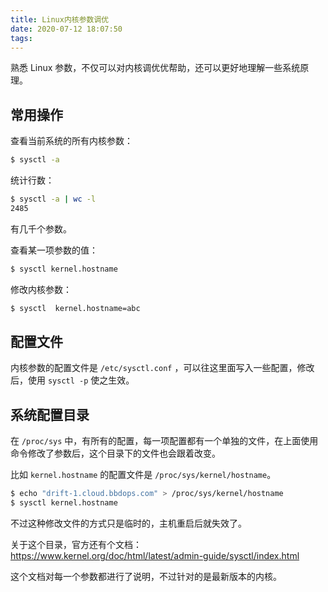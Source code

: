 ```yaml
---
title: Linux内核参数调优
date: 2020-07-12 18:07:50
tags:
---
```


熟悉 Linux 参数，不仅可以对内核调优优帮助，还可以更好地理解一些系统原理。



## 常用操作

查看当前系统的所有内核参数：

```bash
$ sysctl -a
```

统计行数：

```bash
$ sysctl -a | wc -l
2485
```

有几千个参数。

查看某一项参数的值：

```bash
$ sysctl kernel.hostname
```

修改内核参数：

```bash
$ sysctl  kernel.hostname=abc
```



## 配置文件

内核参数的配置文件是 `/etc/sysctl.conf` ，可以往这里面写入一些配置，修改后，使用 `sysctl -p` 使之生效。



## 系统配置目录

在 `/proc/sys` 中，有所有的配置，每一项配置都有一个单独的文件，在上面使用命令修改了参数后，这个目录下的文件也会跟着改变。

比如 `kernel.hostname` 的配置文件是 `/proc/sys/kernel/hostname`。

```bash
$ echo "drift-1.cloud.bbdops.com" > /proc/sys/kernel/hostname 
$ sysctl kernel.hostname
```

不过这种修改文件的方式只是临时的，主机重启后就失效了。

关于这个目录，官方还有个文档：https://www.kernel.org/doc/html/latest/admin-guide/sysctl/index.html

这个文档对每一个参数都进行了说明，不过针对的是最新版本的内核。





